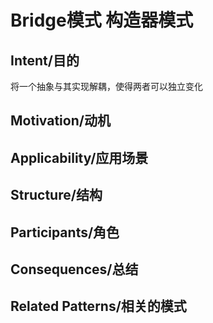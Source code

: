# Bridge模式 构造器模式

## Intent/目的

将一个抽象与其实现解耦，使得两者可以独立变化

## Motivation/动机

## Applicability/应用场景

## Structure/结构

## Participants/角色

## Consequences/总结

## Related Patterns/相关的模式